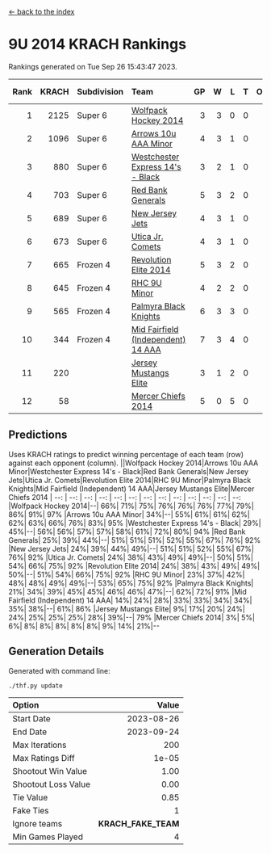 [<- back to the index](readme.md)
# 9U 2014 KRACH Rankings
Rankings generated on Tue Sep 26 15:43:47 2023.

Rank|KRACH|Subdivision|Team|GP|W|L|T|OTW|OTL|SoS|Exp Wins|Win Diff
---:|---:|:---|:---|---:|---:|---:|---:|---:|---:|---:|---:|---:
1|2125|Super 6|[Wolfpack Hockey 2014](https://gamesheetstats.com/seasons/3664/teams/140871/schedule)|3|3|0|0|0|0|478|3.8|-0.0
2|1096|Super 6|[Arrows 10u AAA Minor](https://gamesheetstats.com/seasons/3664/teams/140872/schedule)|4|3|1|0|0|1|552|3.9|0.0
3|880|Super 6|[Westchester Express 14's - Black](https://gamesheetstats.com/seasons/3664/teams/140873/schedule)|3|2|1|0|0|0|604|2.9|0.0
4|703|Super 6|[Red Bank Generals](https://gamesheetstats.com/seasons/3664/teams/140883/schedule)|5|3|2|0|0|0|543|3.8|-0.0
5|689|Super 6|[New Jersey Jets](https://gamesheetstats.com/seasons/3664/teams/140881/schedule)|4|3|1|0|0|0|373|3.9|0.0
6|673|Super 6|[Utica Jr. Comets](https://gamesheetstats.com/seasons/3664/teams/140884/schedule)|4|3|1|0|0|0|392|3.8|-0.0
7|665|Frozen 4|[Revolution Elite 2014](https://gamesheetstats.com/seasons/3664/teams/140880/schedule)|5|3|2|0|1|0|590|3.9|0.0
8|645|Frozen 4|[RHC 9U Minor](https://gamesheetstats.com/seasons/3664/teams/140876/schedule)|4|2|2|0|0|0|737|2.9|0.0
9|565|Frozen 4|[Palmyra Black Knights](https://gamesheetstats.com/seasons/3664/teams/140875/schedule)|6|3|3|0|0|0|913|3.8|-0.0
10|344|Frozen 4|[Mid Fairfield (Independent) 14 AAA](https://gamesheetstats.com/seasons/3664/teams/140878/schedule)|7|3|4|0|1|0|726|3.8|-0.0
11|220||[Jersey Mustangs Elite](https://gamesheetstats.com/seasons/3664/teams/140888/schedule)|3|1|2|0|0|0|462|1.9|0.0
12|58||[Mercer Chiefs 2014](https://gamesheetstats.com/seasons/3664/teams/140885/schedule)|5|0|5|0|0|1|449|0.9|0.0

## Predictions
Uses KRACH ratings to predict winning percentage of each team (row) against each opponent (column).
||Wolfpack Hockey 2014|Arrows 10u AAA Minor|Westchester Express 14's - Black|Red Bank Generals|New Jersey Jets|Utica Jr. Comets|Revolution Elite 2014|RHC 9U Minor|Palmyra Black Knights|Mid Fairfield (Independent) 14 AAA|Jersey Mustangs Elite|Mercer Chiefs 2014
| --: | --: | --: | --: | --: | --: | --: | --: | --: | --: | --: | --: | --: 
|Wolfpack Hockey 2014|--| 66%| 71%| 75%| 76%| 76%| 76%| 77%| 79%| 86%| 91%| 97%
|Arrows 10u AAA Minor| 34%|--| 55%| 61%| 61%| 62%| 62%| 63%| 66%| 76%| 83%| 95%
|Westchester Express 14's - Black| 29%| 45%|--| 56%| 56%| 57%| 57%| 58%| 61%| 72%| 80%| 94%
|Red Bank Generals| 25%| 39%| 44%|--| 51%| 51%| 51%| 52%| 55%| 67%| 76%| 92%
|New Jersey Jets| 24%| 39%| 44%| 49%|--| 51%| 51%| 52%| 55%| 67%| 76%| 92%
|Utica Jr. Comets| 24%| 38%| 43%| 49%| 49%|--| 50%| 51%| 54%| 66%| 75%| 92%
|Revolution Elite 2014| 24%| 38%| 43%| 49%| 49%| 50%|--| 51%| 54%| 66%| 75%| 92%
|RHC 9U Minor| 23%| 37%| 42%| 48%| 48%| 49%| 49%|--| 53%| 65%| 75%| 92%
|Palmyra Black Knights| 21%| 34%| 39%| 45%| 45%| 46%| 46%| 47%|--| 62%| 72%| 91%
|Mid Fairfield (Independent) 14 AAA| 14%| 24%| 28%| 33%| 33%| 34%| 34%| 35%| 38%|--| 61%| 86%
|Jersey Mustangs Elite|  9%| 17%| 20%| 24%| 24%| 25%| 25%| 25%| 28%| 39%|--| 79%
|Mercer Chiefs 2014|  3%|  5%|  6%|  8%|  8%|  8%|  8%|  8%|  9%| 14%| 21%|--

## Generation Details

Generated with command line:
```
./thf.py update
```

| Option | Value |
| :----- | ----: |
| Start Date | 2023-08-26 |
| End Date | 2023-09-24 |
| Max Iterations | 200 |
| Max Ratings Diff | 1e-05 |
| Shootout Win Value | 1.00 |
| Shootout Loss Value | 0.00 |
| Tie Value | 0.85 |
| Fake Ties | 1 |
| Ignore teams | __KRACH_FAKE_TEAM__ |
| Min Games Played | 4 |

